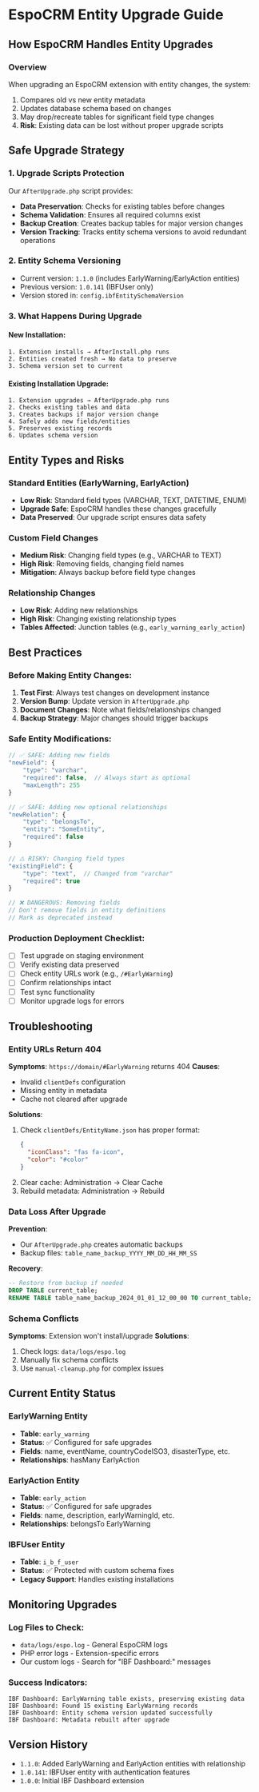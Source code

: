 # EspoCRM Entity Upgrade Guide

## How EspoCRM Handles Entity Upgrades

### Overview
When upgrading an EspoCRM extension with entity changes, the system:
1. Compares old vs new entity metadata
2. Updates database schema based on changes
3. May drop/recreate tables for significant field type changes
4. **Risk**: Existing data can be lost without proper upgrade scripts

## Safe Upgrade Strategy

### 1. Upgrade Scripts Protection
Our `AfterUpgrade.php` script provides:
- **Data Preservation**: Checks for existing tables before changes
- **Schema Validation**: Ensures all required columns exist
- **Backup Creation**: Creates backup tables for major version changes
- **Version Tracking**: Tracks entity schema versions to avoid redundant operations

### 2. Entity Schema Versioning
- Current version: `1.1.0` (includes EarlyWarning/EarlyAction entities)
- Previous version: `1.0.141` (IBFUser only)
- Version stored in: `config.ibfEntitySchemaVersion`

### 3. What Happens During Upgrade

#### New Installation:
```
1. Extension installs → AfterInstall.php runs
2. Entities created fresh → No data to preserve
3. Schema version set to current
```

#### Existing Installation Upgrade:
```
1. Extension upgrades → AfterUpgrade.php runs
2. Checks existing tables and data
3. Creates backups if major version change
4. Safely adds new fields/entities
5. Preserves existing records
6. Updates schema version
```

## Entity Types and Risks

### Standard Entities (EarlyWarning, EarlyAction)
- **Low Risk**: Standard field types (VARCHAR, TEXT, DATETIME, ENUM)
- **Upgrade Safe**: EspoCRM handles these changes gracefully
- **Data Preserved**: Our upgrade script ensures data safety

### Custom Field Changes
- **Medium Risk**: Changing field types (e.g., VARCHAR to TEXT)
- **High Risk**: Removing fields, changing field names
- **Mitigation**: Always backup before field type changes

### Relationship Changes
- **Low Risk**: Adding new relationships
- **High Risk**: Changing existing relationship types
- **Tables Affected**: Junction tables (e.g., `early_warning_early_action`)

## Best Practices

### Before Making Entity Changes:
1. **Test First**: Always test changes on development instance
2. **Version Bump**: Update version in `AfterUpgrade.php` 
3. **Document Changes**: Note what fields/relationships changed
4. **Backup Strategy**: Major changes should trigger backups

### Safe Entity Modifications:
```php
// ✅ SAFE: Adding new fields
"newField": {
    "type": "varchar",
    "required": false,  // Always start as optional
    "maxLength": 255
}

// ✅ SAFE: Adding new optional relationships
"newRelation": {
    "type": "belongsTo",
    "entity": "SomeEntity",
    "required": false
}

// ⚠️ RISKY: Changing field types
"existingField": {
    "type": "text",  // Changed from "varchar"
    "required": true
}

// ❌ DANGEROUS: Removing fields
// Don't remove fields in entity definitions
// Mark as deprecated instead
```

### Production Deployment Checklist:
- [ ] Test upgrade on staging environment
- [ ] Verify existing data preserved
- [ ] Check entity URLs work (e.g., `/#EarlyWarning`)
- [ ] Confirm relationships intact
- [ ] Test sync functionality
- [ ] Monitor upgrade logs for errors

## Troubleshooting

### Entity URLs Return 404
**Symptoms**: `https://domain/#EarlyWarning` returns 404
**Causes**:
- Invalid `clientDefs` configuration
- Missing entity in metadata
- Cache not cleared after upgrade

**Solutions**:
1. Check `clientDefs/EntityName.json` has proper format:
   ```json
   {
     "iconClass": "fas fa-icon",
     "color": "#color"
   }
   ```
2. Clear cache: Administration → Clear Cache
3. Rebuild metadata: Administration → Rebuild

### Data Loss After Upgrade
**Prevention**:
- Our `AfterUpgrade.php` creates automatic backups
- Backup files: `table_name_backup_YYYY_MM_DD_HH_MM_SS`

**Recovery**:
```sql
-- Restore from backup if needed
DROP TABLE current_table;
RENAME TABLE table_name_backup_2024_01_01_12_00_00 TO current_table;
```

### Schema Conflicts
**Symptoms**: Extension won't install/upgrade
**Solutions**:
1. Check logs: `data/logs/espo.log`
2. Manually fix schema conflicts
3. Use `manual-cleanup.php` for complex issues

## Current Entity Status

### EarlyWarning Entity
- **Table**: `early_warning`
- **Status**: ✅ Configured for safe upgrades
- **Fields**: name, eventName, countryCodeISO3, disasterType, etc.
- **Relationships**: hasMany EarlyAction

### EarlyAction Entity  
- **Table**: `early_action`
- **Status**: ✅ Configured for safe upgrades
- **Fields**: name, description, earlyWarningId, etc.
- **Relationships**: belongsTo EarlyWarning

### IBFUser Entity
- **Table**: `i_b_f_user`
- **Status**: ✅ Protected with custom schema fixes
- **Legacy Support**: Handles existing installations

## Monitoring Upgrades

### Log Files to Check:
- `data/logs/espo.log` - General EspoCRM logs
- PHP error logs - Extension-specific errors
- Our custom logs - Search for "IBF Dashboard:" messages

### Success Indicators:
```
IBF Dashboard: EarlyWarning table exists, preserving existing data
IBF Dashboard: Found 15 existing EarlyWarning records
IBF Dashboard: Entity schema version updated successfully
IBF Dashboard: Metadata rebuilt after upgrade
```

## Version History
- `1.1.0`: Added EarlyWarning and EarlyAction entities with relationship
- `1.0.141`: IBFUser entity with authentication features
- `1.0.0`: Initial IBF Dashboard extension
